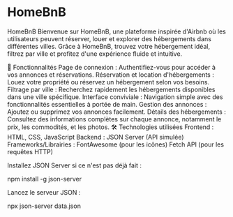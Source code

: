 # HomeBnB
HomeBnB
Bienvenue sur HomeBnB, une plateforme inspirée d'Airbnb où les utilisateurs peuvent réserver, louer et explorer des hébergements dans différentes villes. Grâce à HomeBnB, trouvez votre hébergement idéal, filtrez par ville et profitez d'une expérience fluide et intuitive.

🚀 Fonctionnalités
Page de connexion : Authentifiez-vous pour accéder à vos annonces et réservations.
Réservation et location d'hébergements : Louez votre propriété ou réservez un hébergement selon vos besoins.
Filtrage par ville : Recherchez rapidement les hébergements disponibles dans une ville spécifique.
Interface conviviale : Navigation simple avec des fonctionnalités essentielles à portée de main.
Gestion des annonces : Ajoutez ou supprimez vos annonces facilement.
Détails des hébergements : Consultez des informations complètes sur chaque annonce, notamment le prix, les commodités, et les photos.
🛠️ Technologies utilisées
Frontend : HTML, CSS, JavaScript
Backend : JSON Server (API simulée)
Frameworks/Librairies :
FontAwesome (pour les icônes)
Fetch API (pour les requêtes HTTP)



Installez JSON Server si ce n'est pas déjà fait :

npm install -g json-server

Lancez le serveur JSON :

npx json-server data.json
